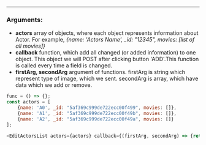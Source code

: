 ------
### Arguments:
+ **actors**   array of objects, where each object represents information about Actor. For example, *{name: 'Actors Name', _id: "12345", movies: [list of all movies]}*
+ **callback**  function, which add all changed (or added information) to one object. This object we will POST after clicking button 'ADD'.This function is called every time a field is changed.
+ **firstArg, secondArg** argument of functions. firstArg is string which represent type of image, which we sent. secondArg is array, which have data which we add or remove.

```js
func = () => {};
const actors = [
    {name: 'A0', _id: "5af369c999de722ecc00f499", movies: []},
    {name: 'A1', _id: "5af369c999de722ecc00f49b", movies: []},
    {name: 'A2', _id: "5af369c999de722ecc00f49a", movies: []}
];

<EditActorsList actors={actors} callback={(firstArg, secondArg) => {return;}}/>
```